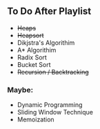 ## To Do After Playlist

- ~~Heaps~~
- ~~Heapsort~~
- Dikjstra's Algorithim
- A* Algorithim
- Radix Sort
- Bucket Sort
- ~~Recursion / Backtracking~~

### Maybe:

- Dynamic Programming
- Sliding Window Technique
- Memoization
